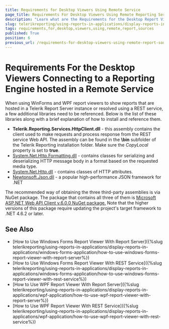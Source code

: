 ```yaml
---
title: Requirements for Desktop Viewers Using Remote Service
page_title: Requirements For Desktop Viewers Using Remote Reporting Services
description: "Learn what are the Requirements for the Desktop Report Viewers showing reports from the Telerik Reporting REST Service or Report Server."
slug: telerikreporting/using-reports-in-applications/display-reports-in-applications/requirements-for-desktop-viewers-using-remote-report-sources
tags: requirements,for,desktop,viewers,using,remote,report,sources
published: True
position: 6
previous_url: /requirements-for-desktop-viewers-using-remote-report-sources
---
```


# Requirements For the Desktop Viewers Connecting to a Reporting Engine hosted in a Remote Service

When using WinForms and WPF report viewers to show reports that are hosted in a Telerik Report Server instance or resolved using a REST service, a few additional libraries need to be referenced. Below is the list of these libraries along with a brief explanation of how to install and reference them.

* __Telerik.Reporting.Services.HttpClient.dll__ - this assembly contains the client used to make requests and process response from the REST service Web API. The assembly can be found in the __\bin__ subfolder of the Telerik Reporting installation folder. Make sure the *CopyLocal* property is set to __true__.
* [System.Net.Http.Formatting.dll](https://learn.microsoft.com/en-us/previous-versions/aspnet/hh834517(v=vs.118)) - contains classes for serializing and deserializing HTTP message body in a format based on the requested media type.
* [System.Net.Http.dll](https://learn.microsoft.com/en-us/dotnet/api/system.net.http?view=net-7.0) - contains classes of HTTP attributes.
* [Newtonsoft.Json.dll](https://www.newtonsoft.com/json) - a popular high-performance JSON framework for .NET

The recommended way of obtaining the three third-party assemblies is via NuGet package. The package that contains all three of them is [Microsoft ASP.NET Web API Client v.6.0.0 NuGet package.](https://www.nuget.org/packages/Microsoft.AspNet.WebApi.Client/6.0.0) Note that the higher versions of this package require updating the project's target framework to .NET 4.6.2 or later.

## See Also

* [How to Use Windows Forms Report Viewer With Report Server]({%slug telerikreporting/using-reports-in-applications/display-reports-in-applications/windows-forms-application/how-to-use-windows-forms-report-viewer-with-report-server%})
* [How to Use Windows Forms Report Viewer With REST Service]({%slug telerikreporting/using-reports-in-applications/display-reports-in-applications/windows-forms-application/how-to-use-windows-forms-report-viewer-with-rest-service%})
* [How to Use WPF Report Viewer With Report Server]({%slug telerikreporting/using-reports-in-applications/display-reports-in-applications/wpf-application/how-to-use-wpf-report-viewer-with-report-server%})
* [How to Use WPF Report Viewer With REST Service]({%slug telerikreporting/using-reports-in-applications/display-reports-in-applications/wpf-application/how-to-use-wpf-report-viewer-with-rest-service%})
